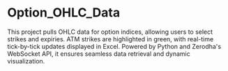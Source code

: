 # Option_OHLC_Data
This project pulls OHLC data for option indices, allowing users to select strikes and expiries. ATM strikes are highlighted in green, with real-time tick-by-tick updates displayed in Excel. Powered by Python and Zerodha's WebSocket API, it ensures seamless data retrieval and dynamic visualization.
